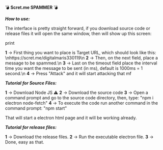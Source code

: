 💣 **Scret.me SPAMMER** 💣

***How to use:***

The interface is pretty straight forward, if you download source code or release files it will open the same window, then will show up this screen:

print

**1** → First thing you want to place is Target URL, which should look like this:
\nhttps://scret.me/digitalmaris330119\n
**2** → Then, on the next field, place a message to be spammed.\n
**3** → Last on the timeout field place the interval time you want the message to be sent (in ms), default is 1000ms = 1 second.\n
**4** → Press "Attack" and it will start attacking that mf

***Tutorial for Source Files:***

**1** → Download Node JS ⚠
**2** → Download the source code
**3** → Open a command prompt and go to the source code directory, then, type:
"npm i electron node-fetch"
**4** → To execute the code run another command in the command prompt:
"npm start"

That will start a electron html page and it will be working already.

***Tutorial for release files:***

**1** → Download the release files.
**2** → Run the executable electron file.
**3** → Done, easy as that.